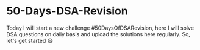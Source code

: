 # 50-Days-DSA-Revision

Today I will start a new challenge #50DaysOfDSARevision, here I will solve DSA questions  on daily basis and upload the solutions here regularly. So, let's get started 😃
